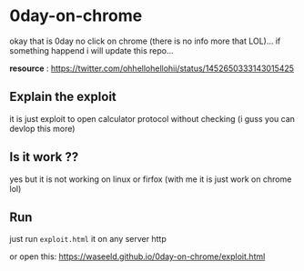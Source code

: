 # 0day-on-chrome

okay that is 0day no click on chrome (there is no info more that LOL)...
if something happend i will update this repo...

**resource** : https://twitter.com/ohhellohellohii/status/1452650333143015425

## Explain the exploit

it is just exploit to open calculator protocol without checking (i guss you can devlop this more)

## Is it work ??

yes but it is not working on linux or firfox (with me it is just work on chrome lol)

## Run

just run `exploit.html` it on any server http

or open this: https://waseeld.github.io/0day-on-chrome/exploit.html

